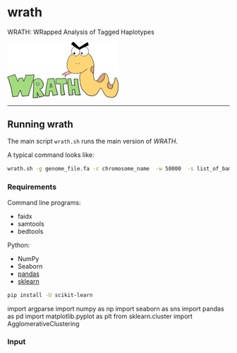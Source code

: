 # wrath
WRATH: WRapped Analysis of Tagged Haplotypes

<img src="wrath_logo.png" alt="logo" width="50%"/>


---
## Running wrath

The main script `wrath.sh` runs the main version of *WRATH*.

A typical command looks like:

```bash
wrath.sh -g genome_file.fa -c chromosome_name  -w 50000  -s list_of_bam_files.txt -t 15
```

### Requirements

Command line programs:
- faidx
- samtools
- bedtools

Python:
- NumPy
- Seaborn
- [pandas](https://pandas.pydata.org/) 
- [sklearn](https://scikit-learn.org/stable/index.html)

```bash
pip install -U scikit-learn
```

import argparse
import numpy as np
import seaborn as sns
import pandas as pd
import matplotlib.pyplot as plt
from sklearn.cluster import AgglomerativeClustering


### Input
